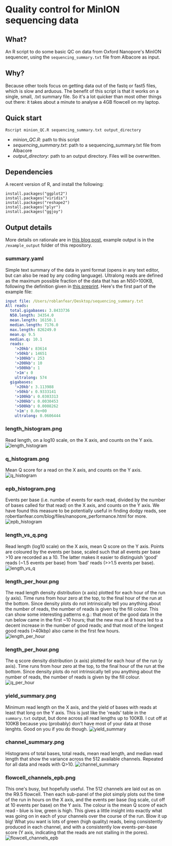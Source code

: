 # Quality control for MinION sequencing data

## What?

An R script to do some basic QC on data from Oxford Nanopore's MinION sequencer, using the `sequencing_summary.txt` file from Albacore as input.

## Why?

Because other tools focus on getting data out of the fastq or fast5 files, which is slow and arduous. The benefit of this script is that it works on a single, small, .txt summary file. So it's a lot quicker than most other things out there: it takes about a minute to analyse a 4GB flowcell on my laptop. 

## Quick start

```
Rscript minion_QC.R sequencing_summary.txt output_directory
```

* *minion_QC.R*: path to this script
* *sequencing_summary.txt*: path to a sequencing_summary.txt file from Albacore
* *output_directory*: path to an output directory. Files will be overwritten.

## Dependencies
A recent version of R, and install the following:

```
install.packages("ggplot2")
install.packages("viridis")
install.packages("reshape2")
install.packages("plyr")
install.packages("ggjoy")
```

## Output details
More details on rationale are in [this blog post](robertlanfear.com/blog/files/nanopore_performance.html), example output is in the `/example_output` folder of this repository.

### summary.yaml

Simple text summary of the data in yaml format (opens in any text editor, but can also be read by any coding language). Ultralong reads are defined as the maximum possible fraction of the data that has an N50>100KB, following the definition given in [this preprint](biorxiv.org/content/early/2017/04/20/128835). Here's the first part of the example file:

```yaml
input file: /Users/roblanfear/Desktop/sequencing_summary.txt
All reads:
  total.gigabases: 3.8433736
  N50.length: 34354.0
  mean.length: 16150.1
  median.length: 7176.0
  max.length: 826249.0
  mean.q: 9.5
  median.q: 10.1
  reads:
    '>20kb': 83614
    '>50kb': 14651
    '>100kb': 253
    '>200kb': 10
    '>500kb': 1
    '>1m': 0
    ultralong: 574
  gigabases:
    '>20kb': 3.113988
    '>50kb': 0.9333141
    '>100kb': 0.0303313
    '>200kb': 0.0030453
    '>500kb': 0.0008262
    '>1m': 0.0e+00
    ultralong: 0.0606444
```

### length_histogram.png
Read length, on a log10 scale, on the X axis, and counts on the Y axis.
![length_histogram](example_output/length_histogram.png)

### q_histogram.png
Mean Q score for a read on the X axis, and counts on the Y axis. 
![q_histogram](example_output/q_histogram.png)

### epb_histogram.png
Events per base (i.e. numbe of events for each read, divided by the number of bases called for that read) on the X axis, and counts on the Y axis. We have found this measure to be potentially useful in finding dodgy reads, see robertlanfear.com/blog/files/nanopore_performance.html for more.
![epb_histogram](example_output/epb_histogram.png)

### length_vs_q.png
Read length (log10 scale) on the X axis, mean Q score on the Y axis. Points are coloured by the events per base, scaled such that all events per base >10 are recorded as a 10. The latter makes it easier to distinguish 'good' reads (~1.5 events per base) from 'bad' reads (>>1.5 events per base).
![length_vs_q](example_output/length_vs_q.png)

### length_per_hour.png
The read length density distribution (x axis) plotted for each hour of the run (y axis). Time runs from hour zero at the top, to the final hour of the run at the bottom. Since density plots do not intrinsically tell you anything about the number of reads, the number of reads is given by the fill colour. This can show some interesting patterns e.g.: that most of the good data in the run below came in the first ~10 hours; that the new mux at 8 hours led to a decent increase in the number of good reads; and that most of the longest good reads (>40kbp) also came in the first few hours.  
![length_per_hour](example_output/length_per_hour.png)

### length_per_hour.png
The q score density distribution (x axis) plotted for each hour of the run (y axis). Time runs from hour zero at the top, to the final hour of the run at the bottom. Since density plots do not intrinsically tell you anything about the number of reads, the number of reads is given by the fill colour.   
![q_per_hour](example_output/q_per_hour.png)

### yield_summary.png
Minimum read length on the X axis, and the yield of bases with reads at least that long on the Y axis. This is just like the 'reads' table in the `summary.txt` output, but done across all read lengths up to 100KB. I cut off at 100KB because you (probably) don't have most of your data at those lenghts. Good on you if you do though.
![yield_summary](example_output/yield_summary.png)

### channel_summary.png
Histograms of total bases, total reads, mean read length, and median read length that show the variance across the 512 available channels. Repeated for all data and reads with Q>10.
![channel_summary](example_output/channel_summary.png)

### flowcell_channels_epb.png
This one's busy, but hopefully useful. The 512 channels are laid out as on the R9.5 flowcell. Then each sub-panel of the plot simply plots out the time of the run in hours on the X axis, and the events per base (log scale, cut off at 10 events per base) on the Y axis. The colour is the mean Q score of each read - blue is low, green is high. This gives a little insight into exactly what was going on in each of your channels over the course of the run. Blow it up big! What you want is lots of green (high quality) reads, being consistently produced in each channel, and with a consistently low events-per-base score (Y axis, indicating that the reads are not stalling in the pores).
![flowcell_channels_epb](example_output/flowcell_channels_epb.png)
